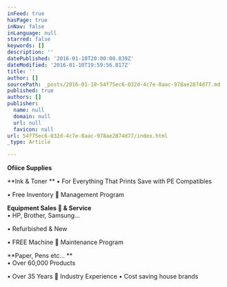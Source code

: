 ```yaml
---
inFeed: true
hasPage: true
inNav: false
inLanguage: null
starred: false
keywords: []
description: ''
datePublished: '2016-01-10T20:00:00.839Z'
dateModified: '2016-01-10T19:59:56.817Z'
title: ''
author: []
sourcePath: _posts/2016-01-10-54f75ec6-032d-4c7e-8aac-978ae2874d77.md
published: true
authors: []
publisher:
  name: null
  domain: null
  url: null
  favicon: null
url: 54f75ec6-032d-4c7e-8aac-978ae2874d77/index.html
_type: Article

---
```

**Ofiice Supplies**

**Ink & Toner
** • For Everything That Prints
Save with PE Compatibles
  
• Free Inventory  Management Program
  
**Equipment Sales  & Service**  
• HP, Brother, Samsung...
  
• Refurbished & New
  
• FREE Machine  Maintenance Program
  
**Paper, Pens etc...
**  
• Over 60,000 Products
  
• Over 35 Years  Industry Experience
• Cost saving house brands